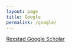 ```yaml
---
layout: page
title: Google
permalink: /google/
---
```


[Rexstad Google Scholar](https://scholar.google.co.uk/citations?user=NCuqtNoAAAAJ&hl=en)





